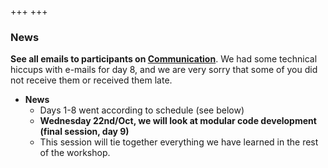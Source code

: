 +++
+++

### News

**See all emails to participants on [Communication](@/communication/_index.md)**.
We had some technical hiccups with e-mails for day 8, and we are very sorry that some of you did not receive them or received them late. 


- **News**
  - Days 1-8 went according to schedule (see below)
  - **Wednesday 22nd/Oct, we will look at modular code development (final session, day 9)**
  - This session will tie together everything we have learned in the rest of the workshop.  
